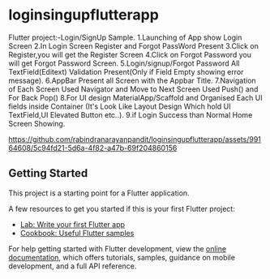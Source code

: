 # loginsingupflutterapp

Flutter project:-Login/SignUp Sample.
1.Launching of App show Login Screen
2.In Login Screen Register and Forgot PassWord Present
3.Click on Register,you will get the Register Screen
4.Click on Forgot Password you will get Forgot Password Screen.
5.Login/signup/Forgot Password All TextField(Editext) Validation Present(Only if Field Empty showing error message).
6.AppBar Present all Screen with the Appbar Title.
7.Navigation of Each Screen Used Navigator and Move to Next Screen Used Push() and For Back Pop()
8.For UI design MaterialApp/Scaffold and Organised Each UI fields inside 
Container (It's Look Like Layout Design Which hold UI TextField,UI Elevated Button etc..).
9.if Login Success than Normal Home Screen Showing. 


https://github.com/rabindranarayanpandit/loginsingupflutterapp/assets/99164608/5c94fd21-5d6a-4f82-a47b-69f204860156




## Getting Started

This project is a starting point for a Flutter application.

A few resources to get you started if this is your first Flutter project:

- [Lab: Write your first Flutter app](https://docs.flutter.dev/get-started/codelab)
- [Cookbook: Useful Flutter samples](https://docs.flutter.dev/cookbook)

For help getting started with Flutter development, view the
[online documentation](https://docs.flutter.dev/), which offers tutorials,
samples, guidance on mobile development, and a full API reference.
